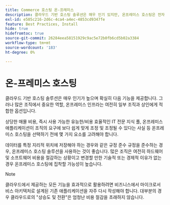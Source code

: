 ```yaml
---
title: Commerce 호스팅 온-프레미스
description: 클라우드 기반 호스팅 솔루션은 매우 인기 있지만, 온프레미스 호스팅은 전자 상거래 프로젝트에 적절할 수 있습니다.
exl-id: e505c216-2d6c-4ca4-a4ec-4853cd9347fe
feature: Best Practices, Install
hide: true
hidefromtoc: true
source-git-commit: 26284eea58151929c9ac5e72b0fb6cd5b02a3384
workflow-type: tm+mt
source-wordcount: '183'
ht-degree: 0%

---
```


# 온-프레미스 호스팅

클라우드 기반 호스팅 솔루션은 매우 인기가 높으며 확실히 다음 기능을 제공합니다.
그러나 많은 조직에서 중요한 역할, 온프레미스 인프라는 여전히 일부 조직과 상인에게 적합한 옵션입니다.

상당한 매몰 비용, 즉시 사용 가능한 유능한/비용 효율적인 IT 전문 지식 풀, 온프레미스 애플리케이션이 조직의 요구에 보다 쉽게 맞게 조정 및 조정될 수 있다는 사실 등 온프레미스 호스팅을 선택하기 전에 몇 가지 요소를 고려해야 합니다.

데이터를 특정 지리적 위치에 저장해야 하는 경우와 같은 규정 준수 규정을 준수하는 경우, 온프레미스 호스팅 솔루션을 사용하는 것이 좋습니다. 많은 조직은 여전히 하드웨어 및 소프트웨어 비용을 절감하는 상황이고 변경할 만한 기술적 또는 경제적 이유가 없는 경우 온프레미스 호스팅에 집착할 가능성이 높습니다.

>[!NOTE]
>
>클라우드에서 제공하는 모든 기능을 효과적으로 활용하려면 비즈니스에서 마이크로서비스 아키텍처로 설계된 기존 애플리케이션을 자주 다시 작성해야 합니다. 대부분의 경우 클라우드로의 &quot;상승도 및 전환&quot;은 엄청난 비용 절감을 초래하지 않습니다.
